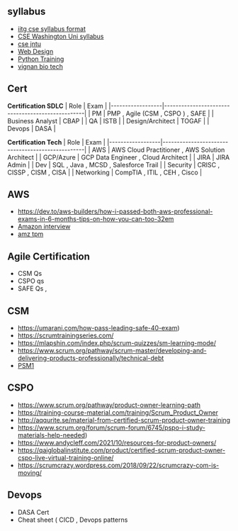 ## syllabus
* [iitg cse syllabus format](https://www.iitgoa.ac.in/~sreejithav/20Aug/cs220.html#time-and-plac)
* [CSE Washington Uni syllabus](https://www.cs.washington.edu/education/courses)
* [cse jntu](https://jntuh.ac.in/uploads/academics/R18B.Tech.CSESyllabus.pdf)
* [Web Design](https://highereducation.mp.gov.in/Uploaded%20Document/Web%20Designing.pdf)
* [Python Training](https://www.tertiarycourses.com.sg/python-3-essential-training-in-singapore.html)
* [vignan bio tech](https://www.vignan.ac.in/r22/R22%20B.Tech(BT)%20Course%20Structure%20and%20Contents.pdf)

## Cert
**Certification SDLC**
| Role             | Exam                                             |
|------------------|--------------------------------------------------|
| PM               | PMP , Agile (CSM , CSPO ) , SAFE                 |
| Business Analyst | CBAP                                             |
| QA               | ISTB                                             |
| Design/Architect | TOGAF                                            |
| Devops           | DASA                                             |

**Certification Tech**
| Role             | Exam                                             |
|------------------|--------------------------------------------------|
| AWS              | AWS Cloud Practitioner , AWS Solution Architect  |
| GCP/Azure        | GCP Data Engineer , Cloud Architect              |
| JIRA             | JIRA Admin                                       |
| Dev              | SQL , Java , MCSD , Salesforce Trail             |
| Security         | CRISC , CISSP , CISM , CISA                      |
| Networking       | CompTIA , ITIL , CEH , Cisco                     |

## AWS
* https://dev.to/aws-builders/how-i-passed-both-aws-professional-exams-in-6-months-tips-on-how-you-can-too-32em
* [Amazon interview](https://helloacm.com/how-to-prepare-for-an-amazon-interview-my-amazon-interview-experience/)
* [amz tpm](https://www.youtube.com/watch?v=8EOWgSsk3yM&list=PLmMyXRtEtJEb0qXMQIZEvGmTDqDLuxkCA&index=4&pp=gAQBiAQB)

## Agile Certification
* CSM Qs
* CSPO qs
* SAFE Qs , 


## CSM
* https://umarani.com/how-pass-leading-safe-40-exam)
* https://scrumtrainingseries.com/
* https://mlapshin.com/index.php/scrum-quizzes/sm-learning-mode/
* https://www.scrum.org/pathway/scrum-master/developing-and-delivering-products-professionally/technical-debt
* [PSM1](https://www.scrum.org/forum/scrum-forum/7198/passes-psm1-938-first-attempt-experience-share-tips)

## CSPO
* https://www.scrum.org/pathway/product-owner-learning-path
* https://training-course-material.com/training/Scrum_Product_Owner
* http://aqqurite.se/material-from-certified-scrum-product-owner-training
* https://www.scrum.org/forum/scrum-forum/6745/pspo-i-study-materials-help-needed)
* https://www.andycleff.com/2021/10/resources-for-product-owners/
* https://qaiglobalinstitute.com/product/certified-scrum-product-owner-cspo-live-virtual-training-online/
* https://scrumcrazy.wordpress.com/2018/09/22/scrumcrazy-com-is-moving/

## Devops
* DASA Cert
* Cheat sheet ( CICD , Devops patterns
